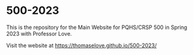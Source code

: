 # 500-2023

This is the repository for the Main Website for PQHS/CRSP 500 in Spring 2023 with Professor Love.

Visit the website at https://thomaselove.github.io/500-2023/
